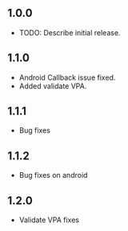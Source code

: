 ## 1.0.0

* TODO: Describe initial release.

## 1.1.0

* Android Callback issue fixed.
* Added validate VPA.

## 1.1.1

* Bug fixes

## 1.1.2

* Bug fixes on android

## 1.2.0

* Validate VPA fixes
